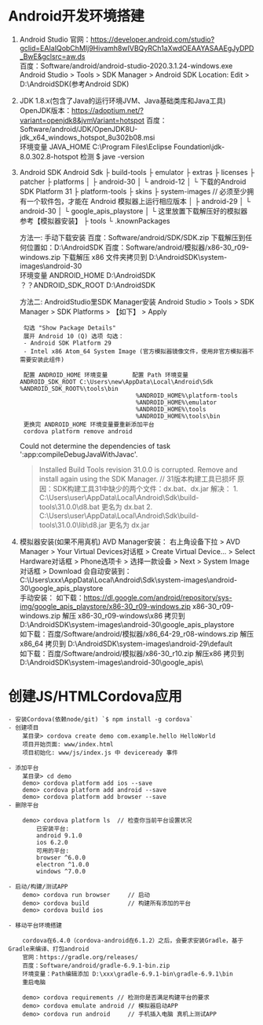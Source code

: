 

# Android开发环境搭建
1. Android Studio
    官网：https://developer.android.com/studio?gclid=EAIaIQobChMIj9Hivamh8wIVBQyRCh1aXwdOEAAYASAAEgJyDPD_BwE&gclsrc=aw.ds  
    百度：Software/android/android-studio-2020.3.1.24-windows.exe
    Android Studio > Tools > SDK Manager > Android SDK Location: Edit > D:\AndroidSDK(参考Android SDK)

2. JDK 1.8.x(包含了Java的运行环境JVM、Java基础类库和Java工具)
    OpenJDK版本：https://adoptium.net/?variant=openjdk8&jvmVariant=hotspot 
    百度：Software/android/JDK/OpenJDK8U-jdk_x64_windows_hotspot_8u302b08.msi        
    环境变量 JAVA_HOME  C:\Program Files\Eclipse Foundation\jdk-8.0.302.8-hotspot
    检测 $ jave -version

3. Android SDK
    Android Sdk
    ├ build-tools
    ├ emulator
    ├ extras
    ├ licenses
    ├ patcher
    ├ platforms
    │ ├ android-30
    │ └ android-12
    │   └ 下载的Android SDK Platform 31
    ├ platform-tools
    ├ skins
    ├ system-images  // 必须至少拥有一个软件包，才能在 Android 模拟器上运行相应版本
    │ ├ android-29
    │ └ android-30
    │   └ google_apis_playstore
    │     └ 这里放置下载解压好的模拟器 参考【模拟器安装】
    ├ tools
    └ .knownPackages

    方法一: 手动下载安装 
        百度：Software/android/SDK/SDK.zip 下载解压到任何位置如：D:\AndroidSDK
        百度：Software/android/模拟器/x86-30_r09-windows.zip 下载解压 x86 文件夹拷贝到 D:\AndroidSDK\system-images\android-30\
        环境变量 ANDROID_HOME  D:\AndroidSDK     
        ？？ANDROID_SDK_ROOT  D:\AndroidSDK   

    方法二: AndroidStudio里SDK Manager安装
        Android Studio > Tools > SDK Manager > SDK Platforms > 【如下】 > Apply

        勾选 "Show Package Details"
        展开 Android 10 (Q) 选项 勾选：
        - Android SDK Platform 29
        - Intel x86 Atom_64 System Image (官方模拟器镜像文件，使用非官方模拟器不需要安装此组件)

        配置 ANDROID_HOME 环境变量       配置 Path 环境变量                   ANDROID_SDK_ROOT C:\Users\new\AppData\Local\Android\Sdk      %ANDROID_SDK_ROOT%\tools\bin
                                        %ANDROID_HOME%\platform-tools
                                        %ANDROID_HOME%\emulator
                                        %ANDROID_HOME%\tools
                                        %ANDROID_HOME%\tools\bin
        更换完 ANDROID_HOME 环境变量要重新添加平台
        cordova platform remove android

    Could not determine the dependencies of task ':app:compileDebugJavaWithJavac'.
    > Installed Build Tools revision 31.0.0 is corrupted. Remove and install again using the SDK Manager. // 31版本构建工具已损坏
    原因：SDK构建工具31中缺少的两个文件：dx.bat、dx.jar
    解决：
        1. C:\Users\user\AppData\Local\Android\Sdk\build-tools\31.0.0\d8.bat 更名为 dx.bat
        2. C:\Users\user\AppData\Local\Android\Sdk\build-tools\31.0.0\lib\d8.jar 更名为 dx.jar

4. 模拟器安装(如果不用真机)
    AVD Manager安装：
        右上角设备下拉 > AVD Manager > Your Virtual Devices对话框 > Create Virtual Device... > Select Hardware对话框 > Phone选项卡 > 选择一款设备 > Next > System Image对话框 > Download
        会自动安装到：C:\Users\xxx\AppData\Local\Android\Sdk\system-images\android-30\google_apis_playstore\
    手动安装：
        如下载：https://dl.google.com/android/repository/sys-img/google_apis_playstore/x86-30_r09-windows.zip
        x86-30_r09-windows.zip 解压 x86-30_r09-windows\x86 拷贝到 D:\AndroidSDK\system-images\android-30\google_apis_playstore\
        如下载：百度/Software/android/模拟器/x86_64-29_r08-windows.zip
        解压 x86_64 拷贝到 D:\AndroidSDK\system-images\android-29\default\
        如下载：百度/Software/android/模拟器/x86-30_r10.zip
        解压x86 拷贝到 D:\AndroidSDK\system-images\android-30\google_apis\

    


# 创建JS/HTMLCordova应用
    - 安装Cordova(依赖node/git) `$ npm install -g cordova`
    - 创建项目
        某目录> cordova create demo com.example.hello HelloWorld
        项目开始页面: www/index.html
        项目初始化: www/js/index.js 中 deviceready 事件

    - 添加平台
        某目录> cd demo
        demo> cordova platform add ios --save
        demo> cordova platform add android --save
        demo> cordova platform add browser --save
    - 删除平台

        demo> cordova platform ls  // 检查你当前平台设置状况
            已安装平台:
            android 9.1.0
            ios 6.2.0
            可用的平台:
            browser ^6.0.0
            electron ^1.0.0
            windows ^7.0.0

    - 启动/构建/测试APP
        demo> cordova run browser     // 启动 
        demo> cordova build           // 构建所有添加的平台
        demo> cordova build ios   

    - 移动平台环境搭建

        cordova在6.4.0（cordova-android在6.1.2）之后，会要求安装Gradle，基于Gradle来编译、打包android
        官网：https://gradle.org/releases/ 
        百度：Software/android/gradle-6.9.1-bin.zip
        环境变量：Path编辑添加 D:\xxx\gradle-6.9.1-bin\gradle-6.9.1\bin
        重启电脑
       
        demo> cordova requirements // 检测你是否满足构建平台的要求
        demo> cordova emulate android // 模拟器启动APP
        demo> cordova run android     // 手机插入电脑 真机上测试APP






